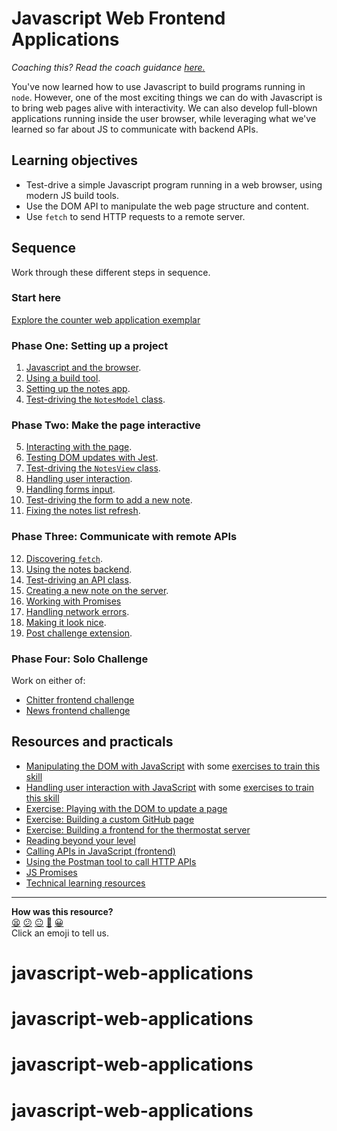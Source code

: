 # Javascript Web Frontend Applications

_Coaching this? Read the coach guidance
[here.](https://github.com/makersacademy/slug/blob/main/materials/universe/language_intros/challenges/javascript_web_applications/COACH_GUIDANCE.x.md)_

You've now learned how to use Javascript to build programs running in `node`. However, one of the most exciting things we can do with Javascript is to bring web pages alive with interactivity. We can also develop full-blown applications running inside the user browser, while leveraging what we've learned so far about JS to communicate with backend APIs.

## Learning objectives

* Test-drive a simple Javascript program running in a web browser, using modern JS build tools.
* Use the DOM API to manipulate the web page structure and content.
* Use `fetch` to send HTTP requests to a remote server.

## Sequence

Work through these different steps in sequence.

### Start here

[Explore the counter web application
exemplar](./resources/counter-app-example)

### Phase One: Setting up a project

1. [Javascript and the browser](./contents/01_javascript_browser.md).
2. [Using a build tool](./contents/02_build_tool.md).
3. [Setting up the notes app](./contents/03_notes_app_scaffold.md).
4. [Test-driving the `NotesModel` class](./contents/04_test_driving_notes_class.md).

### Phase Two: Make the page interactive
5. [Interacting with the page](./contents/05_interacting_with_the_page.md).
6. [Testing DOM updates with Jest](./contents/06_testing_page_content.md).
7. [Test-driving the `NotesView` class](./contents/07_adding_new_note.md).
8. [Handling user interaction](./contents/08_user_interaction.md).
9. [Handling forms input](./contents/09_user_interaction_input.md).
10. [Test-driving the form to add a new note](./contents/10_adding_a_note_ui.md).
11. [Fixing the notes list refresh](./contents/11_fixing_list_refresh.md).

### Phase Three: Communicate with remote APIs
12. [Discovering `fetch`](./contents/12_discovering_fetch.md).
13. [Using the notes backend](./contents/13_connecting_to_server.md).
14. [Test-driving an API class](./contents/14_fetch_notes_from_backend.md).
15. [Creating a new note on the server](./contents/15_creating_new_note_server.md).
16. [Working with Promises](./contents/16_promises.md)
17. [Handling network errors](./contents/17_handling_errors.md).
18. [Making it look nice](./contents/18_making_it_look_nice.md).
19. [Post challenge extension](./contents/19_deleting_note.md).

### Phase Four: Solo Challenge

Work on either of:

* [Chitter frontend challenge](https://github.com/makersacademy/frontend-api-challenge)
* [News frontend challenge](https://github.com/makersacademy/news-summary-challenge)

## Resources and practicals

* [Manipulating the DOM with JavaScript](./pills/manipulating_dom_with_javascript.md) with some [exercises to train this skill](./pills/manipulating_dom_with_javascript.md#exercises-to-go-further)
* [Handling user interaction with JavaScript](./pills/responding_to_user_actions_on_page.md) with some [exercises to train this skill](./pills/responding_to_user_actions_on_page.md#exercises-to-go-further)
* [Exercise: Playing with the DOM to update a page](./practicals/playing-with-dom)
* [Exercise: Building a custom GitHub page](./practicals/github-frontend)
* [Exercise: Building a frontend for the thermostat server](./practicals/thermostat-frontend)
* [Reading beyond your level](https://hackmd.io/F-pmnp3hRhePddmf3mnKGw)
* [Calling APIs in JavaScript (frontend)](https://github.com/makersacademy/course/blob/main/pills/calling_apis_in_javascript.md)
* [Using the Postman tool to call HTTP APIs](https://www.postman.com/downloads/)
* [JS Promises](https://github.com/makersacademy/course/blob/main/pills/js_promises.md)
* [Technical learning resources](https://airtable.com/shrV1b6EWdf5EHWii/tblokmw6yNUO75ge6)

<!-- BEGIN GENERATED SECTION DO NOT EDIT -->

---

**How was this resource?**  
[😫](https://airtable.com/shrUJ3t7KLMqVRFKR?prefill_Repository=makersacademy%2Fjavascript-web-applications&prefill_File=README.md&prefill_Sentiment=😫) [😕](https://airtable.com/shrUJ3t7KLMqVRFKR?prefill_Repository=makersacademy%2Fjavascript-web-applications&prefill_File=README.md&prefill_Sentiment=😕) [😐](https://airtable.com/shrUJ3t7KLMqVRFKR?prefill_Repository=makersacademy%2Fjavascript-web-applications&prefill_File=README.md&prefill_Sentiment=😐) [🙂](https://airtable.com/shrUJ3t7KLMqVRFKR?prefill_Repository=makersacademy%2Fjavascript-web-applications&prefill_File=README.md&prefill_Sentiment=🙂) [😀](https://airtable.com/shrUJ3t7KLMqVRFKR?prefill_Repository=makersacademy%2Fjavascript-web-applications&prefill_File=README.md&prefill_Sentiment=😀)  
Click an emoji to tell us.

<!-- END GENERATED SECTION DO NOT EDIT -->
# javascript-web-applications
# javascript-web-applications
# javascript-web-applications
# javascript-web-applications
